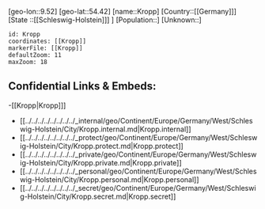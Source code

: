 ﻿---
location: [54.42,9.52]
mapzoom: [7,12] 
mapmarker: city 
type: City
tags:
- geo/City


SpocWebEntityId: 31663
isDeleted: false
confidential: public

---
[geo-lon::9.52]
[geo-lat::54.42]
[name::Kropp]
[Country::[[Germany]]]
[State ::[[Schleswig-Holstein]]] ]
[Population::]
[Unknown::]


```leaflet
id: Kropp
coordinates: [[Kropp]]
markerFile: [[Kropp]]
defaultZoom: 11 
maxZoom: 18
```


## Confidential Links & Embeds: 
-[[Kropp|Kropp]]] 
- [[../../../../../../../../_internal/geo/Continent/Europe/Germany/West/Schleswig-Holstein/City/Kropp.internal.md|Kropp.internal]] 
- [[../../../../../../../../_protect/geo/Continent/Europe/Germany/West/Schleswig-Holstein/City/Kropp.protect.md|Kropp.protect]] 
- [[../../../../../../../../_private/geo/Continent/Europe/Germany/West/Schleswig-Holstein/City/Kropp.private.md|Kropp.private]] 
- [[../../../../../../../../_personal/geo/Continent/Europe/Germany/West/Schleswig-Holstein/City/Kropp.personal.md|Kropp.personal]] 
- [[../../../../../../../../_secret/geo/Continent/Europe/Germany/West/Schleswig-Holstein/City/Kropp.secret.md|Kropp.secret]] 
